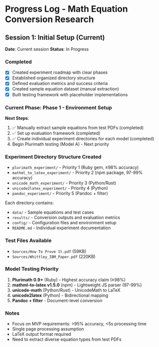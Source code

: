 # Progress Log - Math Equation Conversion Research

## Session 1: Initial Setup (Current)
**Date**: Current session
**Status**: In Progress

### Completed
- [x] Created experiment roadmap with clear phases
- [x] Established organized directory structure
- [x] Defined evaluation metrics and success criteria
- [x] Created sample equation dataset (manual extraction)
- [x] Built testing framework with placeholder implementations

### Current Phase: Phase 1 - Environment Setup
**Next Steps**:
1. ✅ Manually extract sample equations from test PDFs (completed)
2. ✅ Set up evaluation framework (completed)
3. ✅ Create individual experiment directories for each model (completed)
4. Begin Plurimath testing (Model A) - Next priority

### Experiment Directory Structure Created
- `plurimath_experiment/` - Priority 1 (Ruby gem, ≥98% accuracy)
- `mathml_to_latex_experiment/` - Priority 2 (npm package, 97-99% accuracy)
- `unicode_math_experiment/` - Priority 3 (Python/Rust)
- `unicode2latex_experiment/` - Priority 4 (Python)
- `pandoc_experiment/` - Priority 5 (Pandoc + filter)

Each directory contains:
- `data/` - Sample equations and test cases
- `results/` - Conversion outputs and evaluation metrics
- `config/` - Configuration files and environment setup
- `README.md` - Individual experiment documentation

### Test Files Available
- `Sources/How To Prove It.pdf` (59KB)
- `Sources/Whittley_IBM_Paper.pdf` (220KB)

### Model Testing Priority
1. **Plurimath 0.9+** (Ruby) - Highest accuracy claim (≥98%)
2. **mathml-to-latex v1.5.0** (npm) - Lightweight JS parser (97-99%)
3. **unicode-math** (Python/Rust) - UnicodeMath to LaTeX
4. **unicode2latex** (Python) - Bidirectional mapping
5. **Pandoc + filter** - Document-level conversion

### Notes
- Focus on MVP requirements: >95% accuracy, <5s processing time
- Single page processing assumption
- LaTeX output format required
- Need to extract diverse equation types from test PDFs 